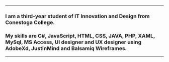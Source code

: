 _______

### I am a third-year student of IT Innovation and Design from Conestoga College.
### My skills are C#, JavaScript, HTML, CSS, JAVA, PHP, XAML, MySql, MS Access, UI designer and UX designer using AdobeXd, JustInMind and Balsamiq Wireframes.

_______